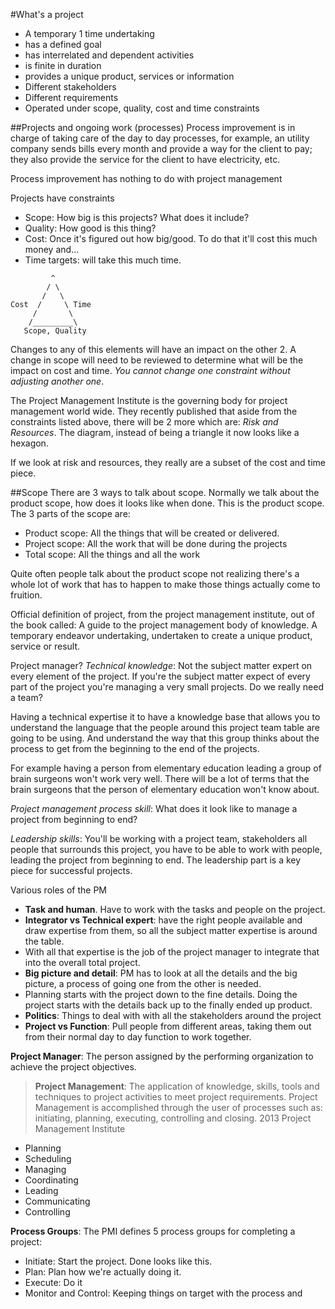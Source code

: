 #What's a project
- A temporary 1 time undertaking
- has a defined goal
- has interrelated and dependent activities
- is finite in duration
- provides a unique product, services or information
 - Different stakeholders
 - Different requirements
- Operated under scope, quality, cost and time constraints

##Projects and ongoing work (processes)
Process improvement is in charge of taking care of the day to day processes,
for example, an utility company sends bills every month and provide a way for
the client to pay; they also provide the service for the client to have
electricity, etc.

Process improvement has nothing to do with project management

Projects have constraints
- Scope: How big is this projects? What does it include?
- Quality: How good is this thing?
- Cost: Once it's figured out how big/good. To do that it'll cost this much
  money and... 
- Time targets: will take this much time.

```
         ^
        / \
       /   \
Cost  /     \ Time
     /       \
    /_________\
   Scope, Quality
```

Changes to any of this elements will have an impact on the other 2. A change in
scope will need to be reviewed to determine what will be the impact on cost and
time. *You cannot change one constraint without adjusting another one*.

The Project Management Institute is the governing body for project management
world wide. They recently published that aside from the constraints listed
above, there will be 2 more which are: *Risk and Resources*. The diagram,
instead of being a triangle it now looks like a hexagon.

If we look at risk and resources, they really are a subset of the cost and time
piece.

##Scope
There are 3 ways to talk about scope. Normally we talk about the product scope,
how does it looks like when done. This is the product scope. The 3 parts of the
scope are:
- Product scope: All the things that will be created or delivered.
- Project scope: All the work that will be done during the projects
- Total scope: All the things and all the work

Quite often people talk about the product scope not realizing there's a whole
lot of work that has to happen to make those things actually come to fruition.

Official definition of project, from the project management institute, out of
the book called: A guide to the project management body of knowledge.
A temporary endeavor undertaking, undertaken to create a unique product,
service or result.

Project manager?
*Technical knowledge*: Not the subject matter expert on every element of the
project. If you're the subject matter expect of every part of the project you're
managing a very small projects. Do we really need a team?

Having a technical expertise it to have a knowledge base that allows you to
understand the language that the people around this project team table are going
to be using. And understand the way that this group thinks about the process to
get from the beginning to the end of the projects.

For example having a person from elementary education leading a group of brain
surgeons won't work very well. There will be a lot of terms that the brain surgeons
that the person of elementary education won't know about.

*Project management process skill*: What does it look like to manage a project
from beginning to end?

*Leadership skills*: You'll be working with a project team, stakeholders all
people that surrounds this project, you have to be able to work with people,
leading the project from beginning to end. The leadership part is a key piece
for successful projects.

Various roles of the PM
- **Task and human**. Have to work with the tasks and people on the project.
- **Integrator vs Technical expert**: have the right people available and draw
  expertise from them, so all the subject matter expertise is around the table.
 - With all that expertise is the job of the project manager to integrate that
   into the overall total project.
- **Big picture and detail**: PM has to look at all the details and the big
  picture, a process of going one from the other is needed.
 - Planning starts with the project down to the fine details. Doing the project
   starts with the details back up to the finally ended up product.
- **Politics**: Things to deal with with all the stakeholders around the
  project
- **Project vs Function**: Pull people from different areas, taking them out
  from their normal day to day function to work together.

**Project Manager**: The person assigned by the performing organization to achieve
the project objectives.

> **Project Management**: The application of knowledge, skills, tools and
> techniques to project activities to meet project requirements. Project
> Management is accomplished through the user of processes such as: initiating,
> planning, executing, controlling and closing.
> 2013 Project Management Institute

- Planning
- Scheduling
- Managing
- Coordinating
- Leading
- Communicating
- Controlling

**Process Groups**: The PMI defines 5 process groups for completing a project:
- Initiate: Start the project. Done looks like this.
- Plan: Plan how we're actually doing it.
- Execute: Do it
- Monitor and Control: Keeping things on target with the process and
